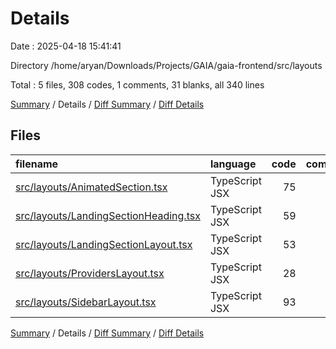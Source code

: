 # Details

Date : 2025-04-18 15:41:41

Directory /home/aryan/Downloads/Projects/GAIA/gaia-frontend/src/layouts

Total : 5 files,  308 codes, 1 comments, 31 blanks, all 340 lines

[Summary](results.md) / Details / [Diff Summary](diff.md) / [Diff Details](diff-details.md)

## Files
| filename | language | code | comment | blank | total |
| :--- | :--- | ---: | ---: | ---: | ---: |
| [src/layouts/AnimatedSection.tsx](/src/layouts/AnimatedSection.tsx) | TypeScript JSX | 75 | 0 | 9 | 84 |
| [src/layouts/LandingSectionHeading.tsx](/src/layouts/LandingSectionHeading.tsx) | TypeScript JSX | 59 | 0 | 3 | 62 |
| [src/layouts/LandingSectionLayout.tsx](/src/layouts/LandingSectionLayout.tsx) | TypeScript JSX | 53 | 0 | 5 | 58 |
| [src/layouts/ProvidersLayout.tsx](/src/layouts/ProvidersLayout.tsx) | TypeScript JSX | 28 | 0 | 6 | 34 |
| [src/layouts/SidebarLayout.tsx](/src/layouts/SidebarLayout.tsx) | TypeScript JSX | 93 | 1 | 8 | 102 |

[Summary](results.md) / Details / [Diff Summary](diff.md) / [Diff Details](diff-details.md)